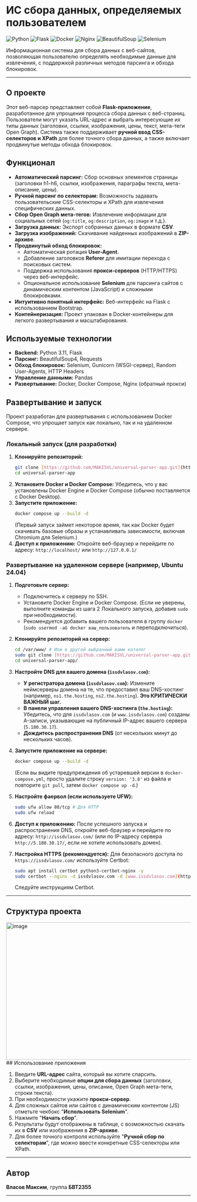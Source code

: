 # ИС сбора данных, определяемых пользователем

![Python](https://img.shields.io/badge/Python-3.11-blue.svg?style=for-the-badge&logo=python)
![Flask](https://img.shields.io/badge/Flask-Framework-black.svg?style=for-the-badge&logo=flask)
![Docker](https://img.shields.io/badge/Docker-Containerization-blue.svg?style=for-the-badge&logo=docker)
![Nginx](https://img.shields.io/badge/Nginx-Webserver-green.svg?style=for-the-badge&logo=nginx)
![BeautifulSoup](https://img.shields.io/badge/BeautifulSoup-HTML_Parsing-orange.svg?style=for-the-badge&logo=html5)
![Selenium](https://img.shields.io/badge/Selenium-Web_Automation-lightgray.svg?style=for-the-badge&logo=selenium)

Информационная система для сбора данных с веб-сайтов, позволяющая пользователю определять необходимые данные для извлечения, с поддержкой различных методов парсинга и обхода блокировок.

---

## О проекте

Этот веб-парсер представляет собой **Flask-приложение**, разработанное для упрощения процесса сбора данных с веб-страниц. Пользователи могут указать URL-адрес и выбрать интересующие их типы данных (заголовки, ссылки, изображения, цены, текст, мета-теги Open Graph). Система также поддерживает **ручной ввод CSS-селекторов и XPath** для более точного сбора данных, а также включает продвинутые методы обхода блокировок.

## Функционал

* **Автоматический парсинг:** Сбор основных элементов страницы (заголовки h1-h6, ссылки, изображения, параграфы текста, мета-описание, цены).
* **Ручной парсинг по селекторам:** Возможность задавать пользовательские CSS-селекторы и XPath для извлечения специфических данных.
* **Сбор Open Graph мета-тегов:** Извлечение информации для социальных сетей (`og:title`, `og:description`, `og:image` и т.д.).
* **Загрузка данных:** Экспорт собранных данных в формате **CSV**.
* **Загрузка изображений:** Скачивание найденных изображений в **ZIP-архиве**.
* **Продвинутый обход блокировок:**
    * Автоматическая ротация **User-Agent**.
    * Добавление заголовков **Referer** для имитации перехода с поисковых систем.
    * Поддержка использования **прокси-серверов** (HTTP/HTTPS) через веб-интерфейс.
    * Опциональное использование **Selenium** для парсинга сайтов с динамическим контентом (JavaScript) и сложными блокировками.
* **Интуитивно понятный интерфейс:** Веб-интерфейс на Flask с использованием Bootstrap.
* **Контейнеризация:** Проект упакован в Docker-контейнеры для легкого развертывания и масштабирования.

## Используемые технологии

* **Backend:** Python 3.11, Flask
* **Парсинг:** BeautifulSoup4, Requests
* **Обход блокировок:** Selenium, Gunicorn (WSGI-сервер), Random User-Agents, HTTP Headers
* **Управление данными:** Pandas
* **Развертывание:** Docker, Docker Compose, Nginx (обратный прокси)

## Развертывание и запуск

Проект разработан для развертывания с использованием Docker Compose, что упрощает запуск как локально, так и на удаленном сервере.

### Локальный запуск (для разработки)

1.  **Клонируйте репозиторий:**
    ```bash
    git clone [https://github.com/MAKISVL/universal-parser-app.git](https://github.com/MAKISVL/universal-parser-app.git)
    cd universal-parser-app
    ```
2.  **Установите Docker и Docker Compose:**
    Убедитесь, что у вас установлены Docker Engine и Docker Compose (обычно поставляется с Docker Desktop).
3.  **Запустите приложение:**
    ```bash
    docker compose up --build -d
    ```
    (Первый запуск займет некоторое время, так как Docker будет скачивать базовые образы и устанавливать зависимости, включая Chromium для Selenium.)
4.  **Доступ к приложению:**
    Откройте веб-браузер и перейдите по адресу: `http://localhost/` или `http://127.0.0.1/`

### Развертывание на удаленном сервере (например, Ubuntu 24.04)

1.  **Подготовьте сервер:**
    * Подключитесь к серверу по SSH.
    * Установите Docker Engine и Docker Compose. (Если не уверены, выполните команды из шага 2 Локального запуска, добавив `sudo` при необходимости).
    * Рекомендуется добавить вашего пользователя в группу `docker` (`sudo usermod -aG docker ваш_пользователь` и переподключиться).

2.  **Клонируйте репозиторий на сервер:**
    ```bash
    cd /var/www/ # Или в другой выбранный вами каталог
    sudo git clone [https://github.com/MAKISVL/universal-parser-app.git](https://github.com/MAKISVL/universal-parser-app.git) . # Клонирует в текущую папку
    cd universal-parser-app/
    ```

3.  **Настройте DNS для вашего домена (`issdvlasov.com`):**
    * **У регистратора домена (`issdvlasov.com`):** Измените неймсерверы домена на те, что предоставил ваш DNS-хостинг (например, `ns1.the.hosting`, `ns2.the.hosting`). **Это КРИТИЧЕСКИ ВАЖНЫЙ шаг.**
    * **В панели управления вашего DNS-хостинга (`the.hosting`):** Убедитесь, что для `issdvlasov.com` (и `www.issdvlasov.com`) созданы A-записи, указывающие на публичный IP-адрес вашего сервера (`5.180.30.17`).
    * **Дождитесь распространения DNS** (от нескольких минут до нескольких часов).

4.  **Запустите приложение на сервере:**
    ```bash
    docker compose up --build -d
    ```
    (Если вы видите предупреждения об устаревшей версии в `docker-compose.yml`, просто удалите строку `version: '3.8'` из файла и повторите `git pull`, затем `docker compose up -d`.)

5.  **Настройте фаервол (если используете UFW):**
    ```bash
    sudo ufw allow 80/tcp # Для HTTP
    sudo ufw reload
    ```

6.  **Доступ к приложению:**
    После успешного запуска и распространения DNS, откройте веб-браузер и перейдите по адресу: `http://issdvlasov.com/` (или по IP-адресу сервера `http://5.180.30.17/`, если не хотите использовать домен).

7.  **Настройка HTTPS (рекомендуется):**
    Для безопасного доступа по `https://issdvlasov.com/` используйте Certbot:
    ```bash
    sudo apt install certbot python3-certbot-nginx -y
    sudo certbot --nginx -d issdvlasov.com -d [www.issdvlasov.com](https://www.issdvlasov.com)
    ```
    Следуйте инструкциям Certbot.

---

## Структура проекта
<img width="714" height="375" alt="image" src="https://github.com/user-attachments/assets/0a1638f3-2108-4afe-a7fb-b0cc5b616fd6" />
## Использование приложения

1.  Введите **URL-адрес** сайта, который вы хотите спарсить.
2.  Выберите необходимые **опции для сбора данных** (заголовки, ссылки, изображения, цены, описание, Open Graph мета-теги, строки текста).
3.  При необходимости укажите **прокси-сервер**.
4.  Для сложных сайтов или сайтов с динамическим контентом (JS) отметьте чекбокс "**Использовать Selenium**".
5.  Нажмите "**Начать сбор**".
6.  Результаты будут отображены в таблице, с возможностью скачать их в **CSV** или изображения в **ZIP-архиве**.
7.  Для более точного контроля используйте "**Ручной сбор по селекторам**", где можно ввести конкретные CSS-селекторы или XPath.

---

## Автор

**Власов Максим**, группа **БВТ2355**

---
